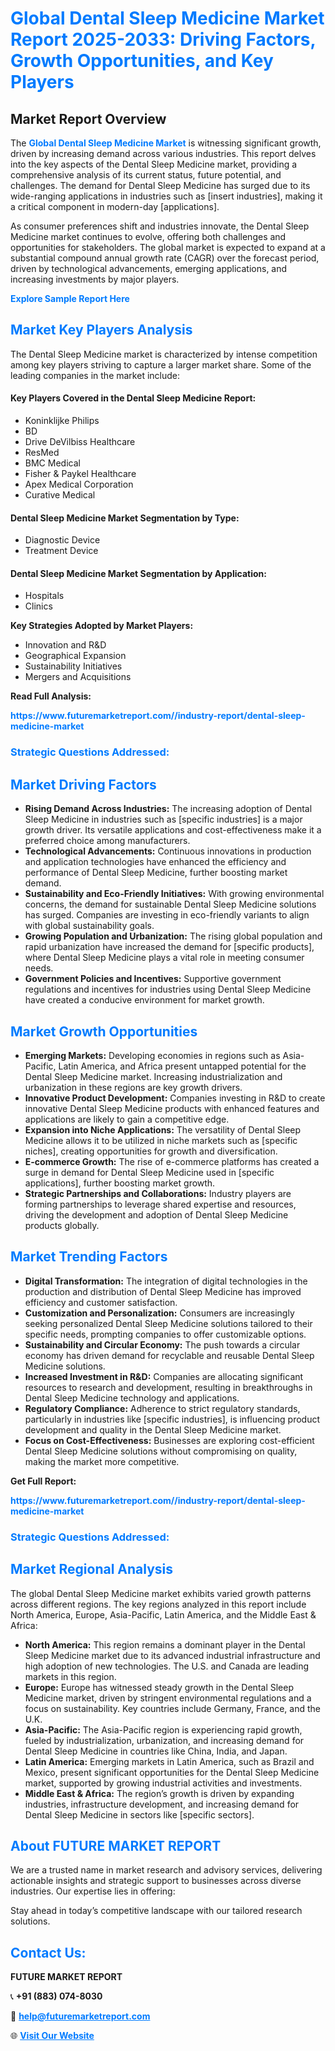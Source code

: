 <h1 style="color: #007BFF;">Global Dental Sleep Medicine Market Report 2025-2033: Driving Factors, Growth Opportunities, and Key Players</h1>

<section id="overview">
<h2>Market Report Overview</h2>
<p>The <a href="https://www.futuremarketreport.com//industry-report/dental-sleep-medicine-market" style="color: #007BFF; text-decoration: none;"><strong>Global Dental Sleep Medicine Market</strong></a> is witnessing significant growth, driven by increasing demand across various industries. This report delves into the key aspects of the Dental Sleep Medicine market, providing a comprehensive analysis of its current status, future potential, and challenges. The demand for Dental Sleep Medicine has surged due to its wide-ranging applications in industries such as [insert industries], making it a critical component in modern-day [applications].</p>
<p>As consumer preferences shift and industries innovate, the Dental Sleep Medicine market continues to evolve, offering both challenges and opportunities for stakeholders. The global market is expected to expand at a substantial compound annual growth rate (CAGR) over the forecast period, driven by technological advancements, emerging applications, and increasing investments by major players.</p>
</section>

<section id="overview">
<p><a href="https://www.futuremarketreport.com//request-sample/reportId=77074" style="color: #007BFF; text-decoration: none;"><strong>Explore Sample Report Here</strong></a></p>
</section>

<section id="key-players">
<h2 style="color: #007BFF;">Market Key Players Analysis</h2>
<p>The Dental Sleep Medicine market is characterized by intense competition among key players striving to capture a larger market share. Some of the leading companies in the market include:</p>
<h4>Key Players Covered in the Dental Sleep Medicine Report:</h4>
<ul><li>Koninklijke Philips</li><li>BD</li><li>Drive DeVilbiss Healthcare</li><li>ResMed</li><li>BMC Medical</li><li>Fisher &amp; Paykel Healthcare</li><li>Apex Medical Corporation</li><li>Curative Medical</li></ul>
<h4>Dental Sleep Medicine Market Segmentation by Type:</h4>
<ul><li>Diagnostic Device</li><li>Treatment Device</li></ul>

<h4>Dental Sleep Medicine Market Segmentation by Application:</h4>
<ul><li>Hospitals</li><li>Clinics</li></ul>
<p><strong>Key Strategies Adopted by Market Players:</strong></p>
<ul>
<li>Innovation and R&D</li>
<li>Geographical Expansion</li>
<li>Sustainability Initiatives</li>
<li>Mergers and Acquisitions</li>
</ul>
</section>

<section>
<p><strong>Read Full Analysis: </strong></p><a href="https://www.futuremarketreport.com//industry-report/dental-sleep-medicine-market" style="color: #007BFF; text-decoration: none;"><strong>https://www.futuremarketreport.com//industry-report/dental-sleep-medicine-market</strong></a>
<h3 style="color: #007BFF;">Strategic Questions Addressed:</h3>
</section>

<section id="driving-factors">
<h2 style="color: #007BFF;">Market Driving Factors</h2>
<ul>
<li><strong>Rising Demand Across Industries:</strong> The increasing adoption of Dental Sleep Medicine in industries such as [specific industries] is a major growth driver. Its versatile applications and cost-effectiveness make it a preferred choice among manufacturers.</li>
<li><strong>Technological Advancements:</strong> Continuous innovations in production and application technologies have enhanced the efficiency and performance of Dental Sleep Medicine, further boosting market demand.</li>
<li><strong>Sustainability and Eco-Friendly Initiatives:</strong> With growing environmental concerns, the demand for sustainable Dental Sleep Medicine solutions has surged. Companies are investing in eco-friendly variants to align with global sustainability goals.</li>
<li><strong>Growing Population and Urbanization:</strong> The rising global population and rapid urbanization have increased the demand for [specific products], where Dental Sleep Medicine plays a vital role in meeting consumer needs.</li>
<li><strong>Government Policies and Incentives:</strong> Supportive government regulations and incentives for industries using Dental Sleep Medicine have created a conducive environment for market growth.</li>
</ul>
</section>

<section id="growth-opportunities">
<h2 style="color: #007BFF;">Market Growth Opportunities</h2>
<ul>
<li><strong>Emerging Markets:</strong> Developing economies in regions such as Asia-Pacific, Latin America, and Africa present untapped potential for the Dental Sleep Medicine market. Increasing industrialization and urbanization in these regions are key growth drivers.</li>
<li><strong>Innovative Product Development:</strong> Companies investing in R&D to create innovative Dental Sleep Medicine products with enhanced features and applications are likely to gain a competitive edge.</li>
<li><strong>Expansion into Niche Applications:</strong> The versatility of Dental Sleep Medicine allows it to be utilized in niche markets such as [specific niches], creating opportunities for growth and diversification.</li>
<li><strong>E-commerce Growth:</strong> The rise of e-commerce platforms has created a surge in demand for Dental Sleep Medicine used in [specific applications], further boosting market growth.</li>
<li><strong>Strategic Partnerships and Collaborations:</strong> Industry players are forming partnerships to leverage shared expertise and resources, driving the development and adoption of Dental Sleep Medicine products globally.</li>
</ul>
</section>

<section id="trending-factors">
<h2 style="color: #007BFF;">Market Trending Factors</h2>
<ul>
<li><strong>Digital Transformation:</strong> The integration of digital technologies in the production and distribution of Dental Sleep Medicine has improved efficiency and customer satisfaction.</li>
<li><strong>Customization and Personalization:</strong> Consumers are increasingly seeking personalized Dental Sleep Medicine solutions tailored to their specific needs, prompting companies to offer customizable options.</li>
<li><strong>Sustainability and Circular Economy:</strong> The push towards a circular economy has driven demand for recyclable and reusable Dental Sleep Medicine solutions.</li>
<li><strong>Increased Investment in R&D:</strong> Companies are allocating significant resources to research and development, resulting in breakthroughs in Dental Sleep Medicine technology and applications.</li>
<li><strong>Regulatory Compliance:</strong> Adherence to strict regulatory standards, particularly in industries like [specific industries], is influencing product development and quality in the Dental Sleep Medicine market.</li>
<li><strong>Focus on Cost-Effectiveness:</strong> Businesses are exploring cost-efficient Dental Sleep Medicine solutions without compromising on quality, making the market more competitive.</li>
</ul>
</section>

<section>
<p><strong>Get Full Report: </strong></p><a href="https://www.futuremarketreport.com//industry-report/dental-sleep-medicine-market" style="color: #007BFF; text-decoration: none;"><strong>https://www.futuremarketreport.com//industry-report/dental-sleep-medicine-market</strong></a>
<h3 style="color: #007BFF;">Strategic Questions Addressed:</h3>
</section>


<section id="regional-analysis">
<h2 style="color: #007BFF;">Market Regional Analysis</h2>
<p>The global Dental Sleep Medicine market exhibits varied growth patterns across different regions. The key regions analyzed in this report include North America, Europe, Asia-Pacific, Latin America, and the Middle East & Africa:</p>
<ul>
<li><strong>North America:</strong> This region remains a dominant player in the Dental Sleep Medicine market due to its advanced industrial infrastructure and high adoption of new technologies. The U.S. and Canada are leading markets in this region.</li>
<li><strong>Europe:</strong> Europe has witnessed steady growth in the Dental Sleep Medicine market, driven by stringent environmental regulations and a focus on sustainability. Key countries include Germany, France, and the U.K.</li>
<li><strong>Asia-Pacific:</strong> The Asia-Pacific region is experiencing rapid growth, fueled by industrialization, urbanization, and increasing demand for Dental Sleep Medicine in countries like China, India, and Japan.</li>
<li><strong>Latin America:</strong> Emerging markets in Latin America, such as Brazil and Mexico, present significant opportunities for the Dental Sleep Medicine market, supported by growing industrial activities and investments.</li>
<li><strong>Middle East & Africa:</strong> The region’s growth is driven by expanding industries, infrastructure development, and increasing demand for Dental Sleep Medicine in sectors like [specific sectors].</li>
</ul>
</section>

<footer>
<h2 style="color: #007BFF;">About FUTURE MARKET REPORT</h2>
<p>We are a trusted name in market research and advisory services, delivering actionable insights and strategic support to businesses across diverse industries. Our expertise lies in offering:</p>

<p>Stay ahead in today’s competitive landscape with our tailored research solutions.</p>

<h2 style="color: #007BFF;">Contact Us:</h2>
<p><strong>FUTURE MARKET REPORT</strong></p>
<p>📞 <strong>+91 (883) 074-8030</strong></p>
<p>📧 <strong><a href="mailto:help@futuremarketreport.com" style="color: #007BFF;">help@futuremarketreport.com</a></strong></p>
<p>🌐 <strong><a href="https://www.futuremarketreport.com/" style="color: #007BFF;">Visit Our Website</a></strong></p>
</footer>